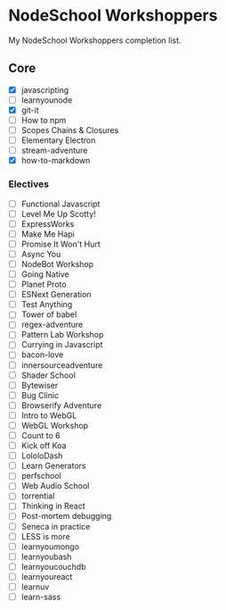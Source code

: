 # NodeSchool Workshoppers

My NodeSchool Workshoppers completion list.

## Core
- [x] javascripting
- [ ] learnyounode
- [x] git-it
- [ ] How to npm
- [ ] Scopes Chains & Closures
- [ ] Elementary Electron
- [ ] stream-adventure
- [x] how-to-markdown

### Electives
- [ ] Functional Javascript
- [ ] Level Me Up Scotty!
- [ ] ExpressWorks
- [ ] Make Me Hapi
- [ ] Promise It Won't Hurt
- [ ] Async You
- [ ] NodeBot Workshop
- [ ] Going Native
- [ ] Planet Proto
- [ ] ESNext Generation
- [ ] Test Anything
- [ ] Tower of babel
- [ ] regex-adventure
- [ ] Pattern Lab Workshop
- [ ] Currying in Javascript
- [ ] bacon-love
- [ ] innersourceadventure
- [ ] Shader School
- [ ] Bytewiser
- [ ] Bug Clinic
- [ ] Browserify Adventure
- [ ] Intro to WebGL
- [ ] WebGL Workshop
- [ ] Count to 6
- [ ] Kick off Koa
- [ ] LololoDash
- [ ] Learn Generators
- [ ] perfschool
- [ ] Web Audio School
- [ ] torrential
- [ ] Thinking in React
- [ ] Post-mortem debugging
- [ ] Seneca in practice
- [ ] LESS is more
- [ ] learnyoumongo
- [ ] learnyoubash
- [ ] learnyoucouchdb
- [ ] learnyoureact
- [ ] learnuv
- [ ] learn-sass
